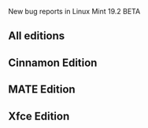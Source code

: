 New bug reports in Linux Mint 19.2 BETA

All editions
------------

Cinnamon Edition
----------------

MATE Edition
------------

Xfce Edition
------------


